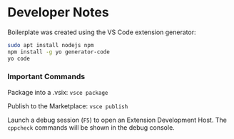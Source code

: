 # Developer Notes

Boilerplate was created using the VS Code extension generator:

```bash
sudo apt install nodejs npm
npm install -g yo generator-code
yo code
```

### Important Commands

Package into a .vsix: `vsce package`

Publish to the Marketplace: `vsce publish`

Launch a debug session (`F5`) to open an Extension Development Host. The `cppcheck` commands will be shown in the debug console.
